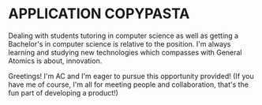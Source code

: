 # APPLICATION COPYPASTA

Dealing with students tutoring in computer science as well as getting a Bachelor's in computer science is relative to the position. I'm always learning and studying new technologies which compasses with General Atomics is about, innovation.

Greetings! I'm AC and I'm eager to pursue this opportunity provided! (If you have me of course, I'm all for meeting people and collaboration, that's the fun part of developing a product!)
